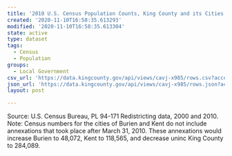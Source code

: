 ```yaml
---
title: '2010 U.S. Census Population Counts, King County and its Cities, April 1, 2010'
created: '2020-11-10T16:58:35.613293'
modified: '2020-11-10T16:58:35.613304'
state: active
type: dataset
tags:
  - Census
  - Population
groups:
  - Local Government
csv_url: 'https://data.kingcounty.gov/api/views/cavj-x985/rows.csv?accessType=DOWNLOAD'
json_url: 'https://data.kingcounty.gov/api/views/cavj-x985/rows.json?accessType=DOWNLOAD'
layout: post

---
```

Source:  U.S. Census Bureau, PL 94-171 Redistricting data, 2000 and 2010. Note: Census numbers for the cities of Burien and Kent do not include annexations that took place after March 31, 2010.  These annexations would increase Burien to 48,072, Kent to 118,565, and decrease uninc King County to 284,089.
